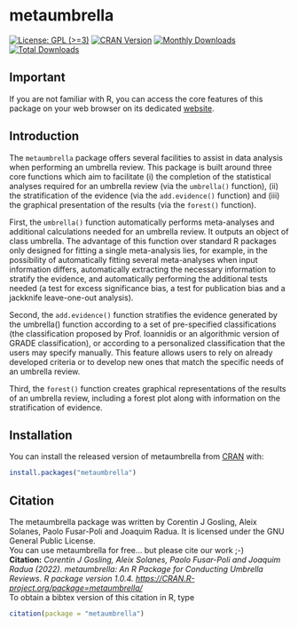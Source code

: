 
<!-- README.md is generated from README.Rmd. Please edit that file -->

# metaumbrella

<!-- badges: start -->

[![License: GPL
(\>=3)](https://img.shields.io/badge/license-GPL-red)](https://www.gnu.org/licenses/gpl-3.0.html)
[![CRAN
Version](https://www.r-pkg.org/badges/version/metaumbrella)](https://cran.r-project.org/package=metaumbrella)
[![Monthly
Downloads](https://cranlogs.r-pkg.org/badges/metaumbrella)](https://cranlogs.r-pkg.org/badges/metaumbrella)
[![Total
Downloads](https://cranlogs.r-pkg.org/badges/grand-total/metaumbrella)](https://cranlogs.r-pkg.org/badges/grand-total/metaumbrella)
<!-- badges: end -->

## Important

If you are not familiar with R, you can access the core features of this
package on your web browser on its dedicated
[website](https://www.metaumbrella.org/).

## Introduction

The `metaumbrella` package offers several facilities to assist in data
analysis when performing an umbrella review. This package is built
around three core functions which aim to facilitate (i) the completion
of the statistical analyses required for an umbrella review (via the
`umbrella()` function), (ii) the stratification of the evidence (via the
`add.evidence()` function) and (iii) the graphical presentation of the
results (via the `forest()` function).

First, the `umbrella()` function automatically performs meta-analyses
and additional calculations needed for an umbrella review. It outputs an
object of class umbrella. The advantage of this function over standard R
packages only designed for fitting a single meta-analysis lies, for
example, in the possibility of automatically fitting several
meta-analyses when input information differs, automatically extracting
the necessary information to stratify the evidence, and automatically
performing the additional tests needed (a test for excess significance
bias, a test for publication bias and a jackknife leave-one-out
analysis).

Second, the `add.evidence()` function stratifies the evidence generated
by the umbrella() function according to a set of pre-specified
classifications (the classification proposed by Prof. Ioannidis or an
algorithmic version of GRADE classification), or according to a
personalized classification that the users may specify manually. This
feature allows users to rely on already developed criteria or to develop
new ones that match the specific needs of an umbrella review.

Third, the `forest()` function creates graphical representations of the
results of an umbrella review, including a forest plot along with
information on the stratification of evidence.

## Installation

You can install the released version of metaumbrella from
[CRAN](https://CRAN.R-project.org) with:

``` r
install.packages("metaumbrella")
```

## Citation

The metaumbrella package was written by Corentin J Gosling, Aleix
Solanes, Paolo Fusar-Poli and Joaquim Radua. It is licensed under the
GNU General Public License. <br>You can use metaumbrella for free… but
please cite our work ;-) <br> <b>Citation:</b> <em>Corentin J Gosling,
Aleix Solanes, Paolo Fusar-Poli and Joaquim Radua (2022). metaumbrella:
An R Package for Conducting Umbrella Reviews. R package version 1.0.4.
<https://CRAN.R-project.org/package=metaumbrella/></em><br> To obtain a
bibtex version of this citation in R, type

``` r
citation(package = "metaumbrella")
```
